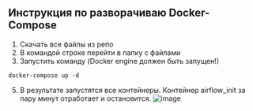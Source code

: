 ## Инструкция по разворачиваю Docker-Compose

1. Скачать все файлы из репо
3. В командой строке перейти в папку с файлами
4. Запустить команду (Docker engine должен быть запущен!)
```
docker-compose up -d
```
5. В результате запустятся все контейнеры. Контейнер airflow_init за пару минут отработает и остановится.
![image](https://github.com/Nastya224/1_T_Data_Data_engineer/assets/94219446/e7c84878-6457-492e-9ad4-bd7c79240b69)

